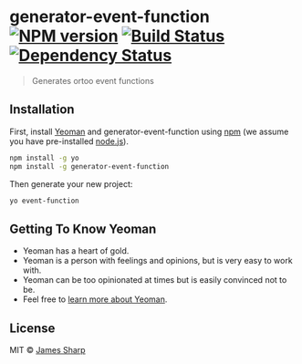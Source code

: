 # generator-event-function [![NPM version][npm-image]][npm-url] [![Build Status][travis-image]][travis-url] [![Dependency Status][daviddm-image]][daviddm-url]
> Generates ortoo event functions

## Installation

First, install [Yeoman](http://yeoman.io) and generator-event-function using [npm](https://www.npmjs.com/) (we assume you have pre-installed [node.js](https://nodejs.org/)).

```bash
npm install -g yo
npm install -g generator-event-function
```

Then generate your new project:

```bash
yo event-function
```

## Getting To Know Yeoman

 * Yeoman has a heart of gold.
 * Yeoman is a person with feelings and opinions, but is very easy to work with.
 * Yeoman can be too opinionated at times but is easily convinced not to be.
 * Feel free to [learn more about Yeoman](http://yeoman.io/).

## License

MIT © [James Sharp]()


[npm-image]: https://badge.fury.io/js/generator-event-function.svg
[npm-url]: https://npmjs.org/package/generator-event-function
[travis-image]: https://travis-ci.org/ortoo/generator-event-function.svg?branch=master
[travis-url]: https://travis-ci.org/ortoo/generator-event-function
[daviddm-image]: https://david-dm.org/ortoo/generator-event-function.svg?theme=shields.io
[daviddm-url]: https://david-dm.org/ortoo/generator-event-function
